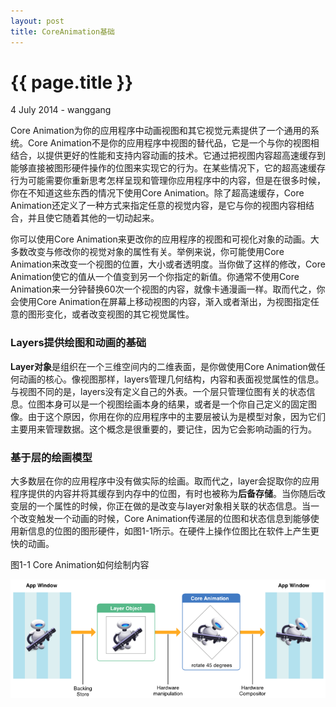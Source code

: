 ```yaml
---
layout: post
title: CoreAnimation基础
---
```


{{ page.title }}
================

<p class="meta">4 July 2014 - wanggang</p>


Core Animation为你的应用程序中动画视图和其它视觉元素提供了一个通用的系统。Core Animation不是你的应用程序中视图的替代品，它是一个与你的视图相结合，以提供更好的性能和支持内容动画的技术。它通过把视图内容超高速缓存到能够直接被图形硬件操作的位图来实现它的行为。在某些情况下，它的超高速缓存行为可能需要你重新思考怎样呈现和管理你应用程序中的内容，但是在很多时候，你在不知道这些东西的情况下使用Core Animation。除了超高速缓存，Core Animation还定义了一种方式来指定任意的视觉内容，是它与你的视图内容相结合，并且使它随着其他的一切动起来。

你可以使用Core Animation来更改你的应用程序的视图和可视化对象的动画。大多数改变与修改你的视觉对象的属性有关。举例来说，你可能使用Core Animation来改变一个视图的位置，大小或者透明度。当你做了这样的修改，Core Animation使它的值从一个值变到另一个你指定的新值。你通常不使用Core Animation来一分钟替换60次一个视图的内容，就像卡通漫画一样。取而代之，你会使用Core Animation在屏幕上移动视图的内容，渐入或者渐出，为视图指定任意的图形变化，或者改变视图的其它视觉属性。

### Layers提供绘图和动画的基础
**Layer对象**是组织在一个三维空间内的二维表面，是你做使用Core Animation做任何动画的核心。像视图那样，layers管理几何结构，内容和表面视觉属性的信息。与视图不同的是，layers没有定义自己的外表。一个层只管理位图有关的状态信息。位图本身可以是一个视图绘画本身的结果，或者是一个你自己定义的固定图像。由于这个原因，你用在你的应用程序中的主要层被认为是模型对象，因为它们主要用来管理数据。这个概念是很重要的，要记住，因为它会影响动画的行为。

### 基于层的绘画模型
大多数层在你的应用程序中没有做实际的绘画。取而代之，layer会捉取你的应用程序提供的内容并将其缓存到内存中的位图，有时也被称为**后备存储**。当你随后改变层的一个属性的时候，你正在做的是改变与layer对象相关联的状态信息。当一个改变触发一个动画的时候，Core Animation传递层的位图和状态信息到能够使用新信息的位图的图形硬件，如图1-1所示。在硬件上操作位图比在软件上产生更快的动画。

图1-1    Core Animation如何绘制内容

[a1]: /images/CoreAnimationBasic1.jpg "Core Animation"
![Alt text][a1]














